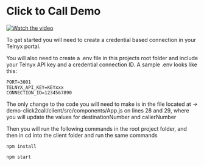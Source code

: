 # Click to Call Demo 

[![Watch the video](https://imgur.com/5WGLgJ0)](https://www.loom.com/share/77746cccacb14ffbaf5f5420a71db24a)

To get started you will need to create a credential based connection in your Telnyx portal.

You will also need to create a .env file in this projects root folder and include your Telnyx API key and a credential connection ID. A sample .env looks like this:

```
PORT=3001
TELNYX_API_KEY=KEYxxx
CONNECTION_ID=1234567890
```

The only change to the code you will need to make is in the file located at -> demo-click2call/client/src/components/App.js on lines 28 and 29, where you will update the values for destinationNumber and callerNumber

Then you will run the following commands in the root project folder, and then in cd into the client folder and run the same commands

```
npm install
```
```
npm start
```
